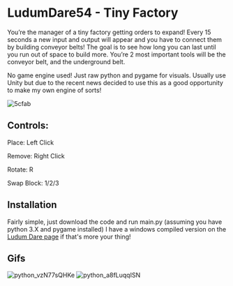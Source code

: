 # LudumDare54 - Tiny Factory

You’re the manager of a tiny factory getting orders to expand! Every 15 seconds a new input and output will appear and you have to connect them by building conveyor belts! The goal is to see how long you can last until you run out of space to build more. You’re 2 most important tools will be the conveyor belt, and the underground belt.

No game engine used! Just raw python and pygame for visuals. Usually use Unity but due to the recent news decided to use this as a good opportunity to make my own engine of sorts!

![5cfab](https://github.com/AncientEntity/LudumDare54/assets/22735861/6a450c59-befc-4a0b-a180-a4c414418c52)



## Controls:

Place: Left Click

Remove: Right Click

Rotate: R

Swap Block: 1/2/3

## Installation
Fairly simple, just download the code and run main.py (assuming you have python 3.X and pygame installed) I have a windows compiled version on the [Ludum Dare page](https://ldjam.com/events/ludum-dare/54/tiny-factory) if that's more your thing! 

## Gifs

![python_vzN77sQHKe](https://github.com/AncientEntity/LudumDare54/assets/22735861/dd1db3da-57bb-4713-ab48-5b35385c23ee)
![python_a8fLuqqISN](https://github.com/AncientEntity/LudumDare54/assets/22735861/252a8dde-f646-45cb-b954-8cb56dcbc8fa)
